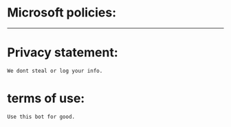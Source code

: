 # Microsoft policies:

---

# Privacy statement:

```sh
We dont steal or log your info.
```

# terms of use:

```sh
Use this bot for good.
```
